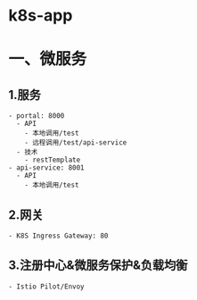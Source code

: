 # k8s-app

# 一、微服务
## 1.服务
```
- portal: 8000
  - API
    - 本地调用/test
    - 远程调用/test/api-service
  - 技术
    - restTemplate
- api-service: 8001
  - API
    - 本地调用/test
```

## 2.网关
```
- K8S Ingress Gateway: 80
```

## 3.注册中心&微服务保护&负载均衡
```
- Istio Pilot/Envoy
```
